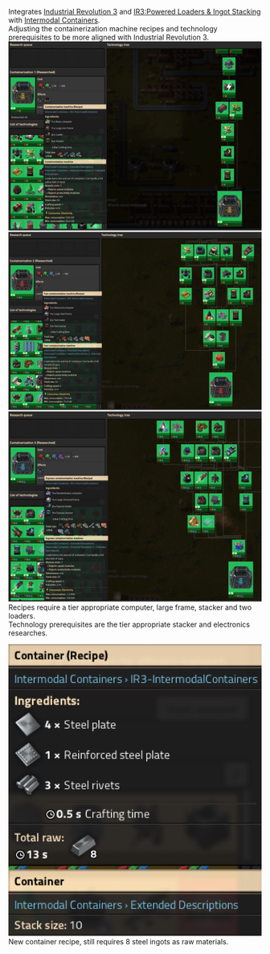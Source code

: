 Integrates [Industrial Revolution 3](https://mods.factorio.com/mod/IndustrialRevolution3) and [IR3:Powered Loaders & Ingot Stacking](https://mods.factorio.com/mod/IndustrialRevolution3LoadersStacking) with [Intermodal Containers](https://mods.factorio.com/mod/IntermodalContainers).  
Adjusting the containerization machine recipes and technology prerequisites to be more aligned with Industrial Revolution 3.  
![pic 1](/ir3-ic.png)  
![pic 2](/ir3-fast-ic.png)  
![pic 3](/ir3-express-ic.png)  
Recipes require a tier appropriate computer, large frame, stacker and two loaders.  
Technology prerequisites are the tier appropriate stacker and electronics researches.  
  
![pic 4](/container-recipe.png)  
New container recipe, still requires 8 steel ingots as raw materials.  
